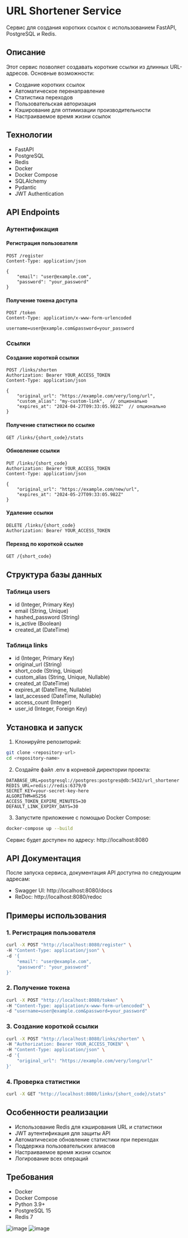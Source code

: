 # URL Shortener Service

Сервис для создания коротких ссылок с использованием FastAPI, PostgreSQL и Redis.

## Описание

Этот сервис позволяет создавать короткие ссылки из длинных URL-адресов. Основные возможности:
- Создание коротких ссылок
- Автоматическое перенаправление
- Статистика переходов
- Пользовательская авторизация
- Кэширование для оптимизации производительности
- Настраиваемое время жизни ссылок

## Технологии

- FastAPI
- PostgreSQL
- Redis
- Docker
- Docker Compose
- SQLAlchemy
- Pydantic
- JWT Authentication

## API Endpoints

### Аутентификация

#### Регистрация пользователя
```http
POST /register
Content-Type: application/json

{
    "email": "user@example.com",
    "password": "your_password"
}
```

#### Получение токена доступа
```http
POST /token
Content-Type: application/x-www-form-urlencoded

username=user@example.com&password=your_password
```

### Ссылки

#### Создание короткой ссылки
```http
POST /links/shorten
Authorization: Bearer YOUR_ACCESS_TOKEN
Content-Type: application/json

{
    "original_url": "https://example.com/very/long/url",
    "custom_alias": "my-custom-link",  // опционально
    "expires_at": "2024-04-27T09:33:05.982Z"  // опционально
}
```

#### Получение статистики по ссылке
```http
GET /links/{short_code}/stats
```

#### Обновление ссылки
```http
PUT /links/{short_code}
Authorization: Bearer YOUR_ACCESS_TOKEN
Content-Type: application/json

{
    "original_url": "https://example.com/new/url",
    "expires_at": "2024-05-27T09:33:05.982Z"
}
```

#### Удаление ссылки
```http
DELETE /links/{short_code}
Authorization: Bearer YOUR_ACCESS_TOKEN
```

#### Переход по короткой ссылке
```http
GET /{short_code}
```

## Структура базы данных

### Таблица users
- id (Integer, Primary Key)
- email (String, Unique)
- hashed_password (String)
- is_active (Boolean)
- created_at (DateTime)

### Таблица links
- id (Integer, Primary Key)
- original_url (String)
- short_code (String, Unique)
- custom_alias (String, Unique, Nullable)
- created_at (DateTime)
- expires_at (DateTime, Nullable)
- last_accessed (DateTime, Nullable)
- access_count (Integer)
- user_id (Integer, Foreign Key)

## Установка и запуск

1. Клонируйте репозиторий:
```bash
git clone <repository-url>
cd <repository-name>
```

2. Создайте файл .env в корневой директории проекта:
```env
DATABASE_URL=postgresql://postgres:postgres@db:5432/url_shortener
REDIS_URL=redis://redis:6379/0
SECRET_KEY=your-secret-key-here
ALGORITHM=HS256
ACCESS_TOKEN_EXPIRE_MINUTES=30
DEFAULT_LINK_EXPIRY_DAYS=30
```

3. Запустите приложение с помощью Docker Compose:
```bash
docker-compose up --build
```

Сервис будет доступен по адресу: http://localhost:8080

## API Документация

После запуска сервиса, документация API доступна по следующим адресам:
- Swagger UI: http://localhost:8080/docs
- ReDoc: http://localhost:8080/redoc

## Примеры использования

### 1. Регистрация пользователя
```bash
curl -X POST "http://localhost:8080/register" \
-H "Content-Type: application/json" \
-d '{
    "email": "user@example.com",
    "password": "your_password"
}'
```

### 2. Получение токена
```bash
curl -X POST "http://localhost:8080/token" \
-H "Content-Type: application/x-www-form-urlencoded" \
-d "username=user@example.com&password=your_password"
```

### 3. Создание короткой ссылки
```bash
curl -X POST "http://localhost:8080/links/shorten" \
-H "Authorization: Bearer YOUR_ACCESS_TOKEN" \
-H "Content-Type: application/json" \
-d '{
    "original_url": "https://example.com/very/long/url"
}'
```

### 4. Проверка статистики
```bash
curl -X GET "http://localhost:8080/links/{short_code}/stats"
```

## Особенности реализации

- Использование Redis для кэширования URL и статистики
- JWT аутентификация для защиты API
- Автоматическое обновление статистики при переходах
- Поддержка пользовательских алиасов
- Настраиваемое время жизни ссылок
- Логирование всех операций

## Требования

- Docker
- Docker Compose
- Python 3.9+
- PostgreSQL 15
- Redis 7 


![image](https://github.com/user-attachments/assets/6c0724f2-69e2-454b-a4ca-671295ab4003)
![image](https://github.com/user-attachments/assets/da51bf89-093f-43c0-a277-ae948ad2c363)

